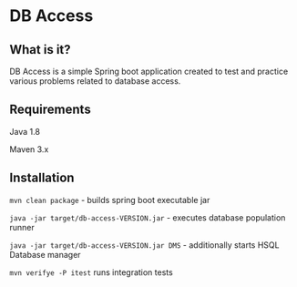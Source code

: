 
  # DB Access

  What is it?
  -----------

  DB Access is a simple Spring boot application created to test 
  and practice various problems related to database access.

  Requirements
  ------------

  Java 1.8

  Maven 3.x

  Installation
  ------------

  `mvn clean package` - builds spring boot executable jar

  `java -jar target/db-access-VERSION.jar` - executes database population runner

  `java -jar target/db-access-VERSION.jar DMS` - additionally starts HSQL Database manager

  `mvn verifye -P itest` runs integration tests
  

